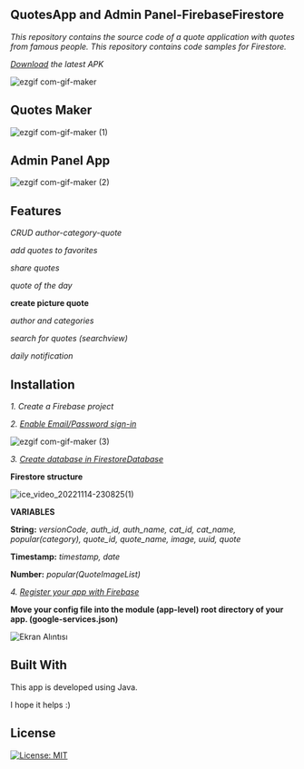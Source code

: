 ## QuotesApp and Admin Panel-FirebaseFirestore

*This repository contains the source code of a quote application with quotes from famous people.
This repository contains code samples for Firestore.*

*[Download](https://github.com/tugrulkara/QuotesApp-FirebaseFirestore/releases/tag/2.4) the latest APK* 

![ezgif com-gif-maker](https://user-images.githubusercontent.com/74429693/201745230-32d364b4-c6cb-46e2-b399-870d9b71b9e9.gif)

## Quotes Maker

![ezgif com-gif-maker (1)](https://user-images.githubusercontent.com/74429693/201746478-3767ed54-2989-486e-a23a-584828b3cf91.gif)

## Admin Panel App

![ezgif com-gif-maker (2)](https://user-images.githubusercontent.com/74429693/201979684-b1b09f86-5dd8-4aca-a90f-4ddb01e47fc7.gif)

## Features

*CRUD*
*author-category-quote*

*add quotes to favorites*

*share quotes*

*quote of the day*

**create picture quote**

*author and categories*

*search for quotes (searchview)*

*daily notification*

## Installation

*1. Create a Firebase project*

*2. [Enable Email/Password sign-in](https://firebase.google.com/docs/auth/android/password-auth?hl=en&authuser=0#before_you_begin)*

![ezgif com-gif-maker (3)](https://user-images.githubusercontent.com/74429693/201983838-b9b82169-dc51-475c-97a4-3097396900e1.gif)

*3. [Create database in FirestoreDatabase](https://firebase.google.com/docs/firestore/quickstart?hl=en&authuser=0#create)*

**Firestore structure**

![ice_video_20221114-230825(1)](https://user-images.githubusercontent.com/74429693/201757416-ccf14ef9-ccdd-47bc-a28e-f93410eb3c8a.gif)

**VARIABLES**

**String:**
*versionCode, auth_id, auth_name, cat_id, cat_name, popular(category), quote_id, quote_name, image, uuid, quote*

**Timestamp:**
*timestamp, date*

**Number:**
*popular(QuoteImageList)*

*4. [Register your app with Firebase](https://firebase.google.com/docs/android/setup?authuser=0&hl=en#register-app)*

**Move your config file into the module (app-level) root directory of your app. (google-services.json)**

![Ekran Alıntısı](https://user-images.githubusercontent.com/74429693/201753476-43b3744e-467a-4c74-bb0a-dfdeb2244721.PNG)

## Built With
This app is developed using Java.

I hope it helps :)

## License

[![License: MIT](https://img.shields.io/badge/License-MIT-yellow.svg)](https://opensource.org/licenses/MIT)
